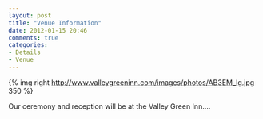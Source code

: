 ```yaml
---
layout: post
title: "Venue Information"
date: 2012-01-15 20:46
comments: true
categories: 
- Details
- Venue
---
```



{% img right http://www.valleygreeninn.com/images/photos/AB3EM_lg.jpg 350 %}

Our ceremony and reception will be at the Valley Green Inn....



